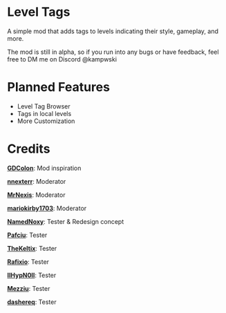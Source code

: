 # Level Tags

A simple mod that adds tags to levels indicating their style, gameplay, and more.

<cr>The mod is still in alpha, so if you run into any bugs or have feedback, feel free to DM me on Discord @kampwski</cr>

# Planned Features
- Level Tag Browser
- Tags in local levels
- More Customization

# Credits

**[GDColon](user:106255)**: Mod inspiration

**[nnexterr](user:1249399)**: Moderator

**[MrNexis](user:99199)**: Moderator

**[mariokirby1703](user:4685259)**: Moderator

**[NamedNoxy](user:24363304)**: Tester & Redesign concept

**[Pafciu](user:9282706)**:  Tester

**[TheKeltix](user:20671651)**: Tester

**[Rafixio](user:26325096)**: Tester

**[IIHypN0II](user:14598442)**: Tester

**[Mezziu](user:19396692)**: Tester

**[dashereq](user:25307301)**: Tester
